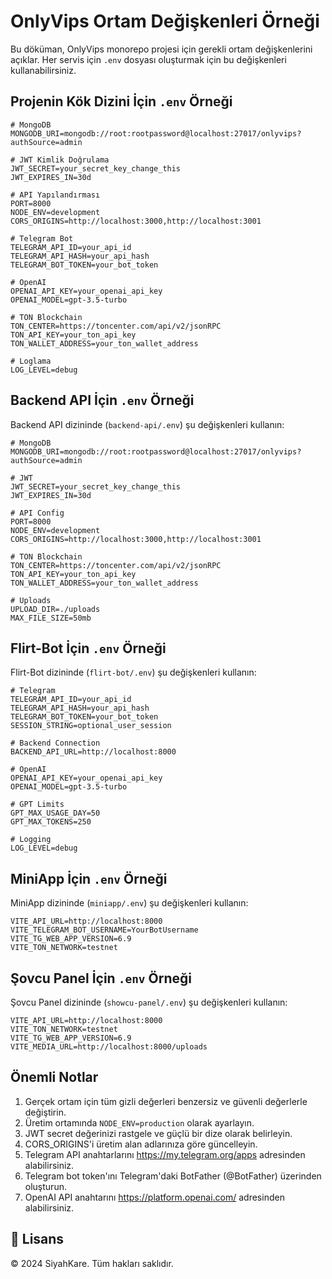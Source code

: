 # OnlyVips Ortam Değişkenleri Örneği

Bu döküman, OnlyVips monorepo projesi için gerekli ortam değişkenlerini açıklar. Her servis için `.env` dosyası oluşturmak için bu değişkenleri kullanabilirsiniz.

## Projenin Kök Dizini İçin `.env` Örneği

```env
# MongoDB
MONGODB_URI=mongodb://root:rootpassword@localhost:27017/onlyvips?authSource=admin

# JWT Kimlik Doğrulama
JWT_SECRET=your_secret_key_change_this
JWT_EXPIRES_IN=30d

# API Yapılandırması
PORT=8000
NODE_ENV=development
CORS_ORIGINS=http://localhost:3000,http://localhost:3001

# Telegram Bot
TELEGRAM_API_ID=your_api_id
TELEGRAM_API_HASH=your_api_hash
TELEGRAM_BOT_TOKEN=your_bot_token

# OpenAI
OPENAI_API_KEY=your_openai_api_key
OPENAI_MODEL=gpt-3.5-turbo

# TON Blockchain
TON_CENTER=https://toncenter.com/api/v2/jsonRPC
TON_API_KEY=your_ton_api_key
TON_WALLET_ADDRESS=your_ton_wallet_address

# Loglama
LOG_LEVEL=debug
```

## Backend API İçin `.env` Örneği

Backend API dizininde (`backend-api/.env`) şu değişkenleri kullanın:

```env
# MongoDB
MONGODB_URI=mongodb://root:rootpassword@localhost:27017/onlyvips?authSource=admin

# JWT
JWT_SECRET=your_secret_key_change_this
JWT_EXPIRES_IN=30d

# API Config
PORT=8000
NODE_ENV=development
CORS_ORIGINS=http://localhost:3000,http://localhost:3001

# TON Blockchain
TON_CENTER=https://toncenter.com/api/v2/jsonRPC
TON_API_KEY=your_ton_api_key
TON_WALLET_ADDRESS=your_ton_wallet_address

# Uploads
UPLOAD_DIR=./uploads
MAX_FILE_SIZE=50mb
```

## Flirt-Bot İçin `.env` Örneği

Flirt-Bot dizininde (`flirt-bot/.env`) şu değişkenleri kullanın:

```env
# Telegram
TELEGRAM_API_ID=your_api_id
TELEGRAM_API_HASH=your_api_hash
TELEGRAM_BOT_TOKEN=your_bot_token
SESSION_STRING=optional_user_session

# Backend Connection
BACKEND_API_URL=http://localhost:8000

# OpenAI
OPENAI_API_KEY=your_openai_api_key
OPENAI_MODEL=gpt-3.5-turbo

# GPT Limits
GPT_MAX_USAGE_DAY=50
GPT_MAX_TOKENS=250

# Logging
LOG_LEVEL=debug
```

## MiniApp İçin `.env` Örneği

MiniApp dizininde (`miniapp/.env`) şu değişkenleri kullanın:

```env
VITE_API_URL=http://localhost:8000
VITE_TELEGRAM_BOT_USERNAME=YourBotUsername
VITE_TG_WEB_APP_VERSION=6.9
VITE_TON_NETWORK=testnet
```

## Şovcu Panel İçin `.env` Örneği

Şovcu Panel dizininde (`showcu-panel/.env`) şu değişkenleri kullanın:

```env
VITE_API_URL=http://localhost:8000
VITE_TON_NETWORK=testnet
VITE_TG_WEB_APP_VERSION=6.9
VITE_MEDIA_URL=http://localhost:8000/uploads
```

## Önemli Notlar

1. Gerçek ortam için tüm gizli değerleri benzersiz ve güvenli değerlerle değiştirin.
2. Üretim ortamında `NODE_ENV=production` olarak ayarlayın.
3. JWT secret değerinizi rastgele ve güçlü bir dize olarak belirleyin.
4. CORS_ORIGINS'i üretim alan adlarınıza göre güncelleyin.
5. Telegram API anahtarlarını https://my.telegram.org/apps adresinden alabilirsiniz.
6. Telegram bot token'ını Telegram'daki BotFather (@BotFather) üzerinden oluşturun.
7. OpenAI API anahtarını https://platform.openai.com/ adresinden alabilirsiniz.

## 📄 Lisans

© 2024 SiyahKare. Tüm hakları saklıdır. 